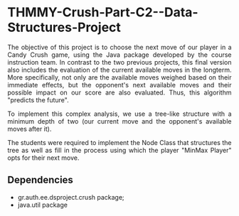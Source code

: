 # THMMY-Crush-Part-C2--Data-Structures-Project
<p align=justify> The objective of this project is to choose the next move of our player in a Candy Crush game, using the Java package developed by the course instruction team. In contrast to the two previous projects, this final version also includes the evaluation of the current available moves in the longterm. More specifically, not only are the available moves weighed based on their immediate effects, but the opponent's next available moves and their possible impact on our score are also evaluated. Thus, this algorithm "predicts the future". <br></p>
<p align=justify> To implement this complex analysis, we use a tree-like structure with a minimum depth of two (our current move and the opponent's available moves after it). <br></p>
<p align=justify> The students were required to implement the Node Class that structures the tree as well as fill in the process using which the player "MinMax Player" opts for their next move. <br></p>

## Dependencies 
- gr.auth.ee.dsproject.crush package;
- java.util package

